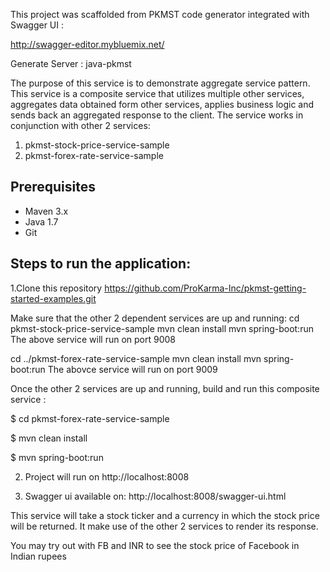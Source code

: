 This project was scaffolded from PKMST code generator integrated with Swagger UI :

http://swagger-editor.mybluemix.net/

Generate Server : java-pkmst 


The purpose of this service is to demonstrate aggregate service pattern. This service is a composite service that utilizes multiple other services, aggregates data obtained form other services, applies business logic and sends back an aggregated response to the client.
The service works in conjunction with other 2 services:

1)  pkmst-stock-price-service-sample
2)  pkmst-forex-rate-service-sample

## Prerequisites

- Maven 3.x
- Java 1.7
- Git

## Steps to run the application: 

1.Clone this repository
https://github.com/ProKarma-Inc/pkmst-getting-started-examples.git


Make sure that the other 2 dependent services are up and running:
cd pkmst-stock-price-service-sample
mvn clean install
mvn spring-boot:run
The above service will run on port 9008


cd ../pkmst-forex-rate-service-sample
mvn clean install
mvn spring-boot:run
The abovce service will run on port 9009

Once the other 2 services are up and running, build and run this composite service :

  $ cd pkmst-forex-rate-service-sample

  $ mvn clean install

  $ mvn spring-boot:run

2. Project will run on http://localhost:8008 

3. Swagger ui available on:
http://localhost:8008/swagger-ui.html


This service will take a stock ticker and a currency in which the stock price will be returned. It make use of the other 2 services to render its response.

You may try out with FB and INR to see the stock price of Facebook in Indian rupees
